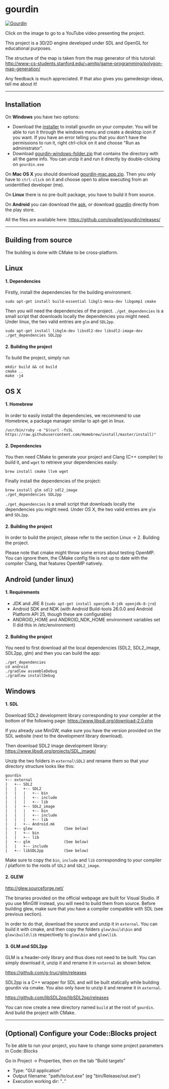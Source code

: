 # gourdin

[![Gourdin](http://img.youtube.com/vi/DIJxMQXnvy0/0.jpg)](http://www.youtube.com/watch?v=DIJxMQXnvy0 "Gourdin")

Click on the image to go to a YouTube video presenting the project.

This project is a 3D/2D engine developed under SDL and OpenGL for educational
purposes.

The structure of the map is taken from the map generator of this tutorial:
http://www-cs-students.stanford.edu/~amitp/game-programming/polygon-map-generation/

Any feedback is much appreciated. If that also gives you gamedesign ideas, tell me about it!

---

## Installation

On **Windows** you have two options:
* Download the [installer](https://github.com/pvallet/gourdin/releases/download/v0.2.1/gourdin-windows-setup_0.2.1.exe) to install gourdin on your computer. You will be able to run it through the windows menu and create a desktop icon if you want. If you have an error telling you that you don't have the permissions to run it, right ctrl-click on it and choose "Run as administrator".
* Download [gourdin-windows-folder.zip](https://github.com/pvallet/gourdin/releases/download/v0.2.1/gourdin-windows-folder_0.2.1.zip) that contains the directory with all the game info. You can unzip it and run it directly by double-clicking on `gourdin.exe`

On **Mac OS X** you should download [gourdin-mac.app.zip](https://github.com/pvallet/gourdin/releases/download/v0.2.0/gourdin-mac_0.2.0.app.zip). Then you only have to `ctrl-click` on it and choose open to allow executing from an unidentified developer (me).

On **Linux** there is no pre-built package, you have to build it from source.

On **Android** you can download the [apk](https://github.com/pvallet/gourdin/releases/download/v0.2.1/gourdin-android_0.2.1.apk), or download [gourdin](https://play.google.com/store/apps/details?id=pvallet.com.github.gourdin) directly from the play store.

All the files are available here: https://github.com/pvallet/gourdin/releases/

---

## Building from source

The building is done with CMake to be cross-platform.

## Linux

#### 1. Dependencies

Firstly, install the dependencies for the building environment.
```
sudo apt-get install build-essential libgl1-mesa-dev libgomp1 cmake
```
Then you will need the dependencies of the project. `./get_dependencies` is a small script that downloads locally the dependencies you might need. Under linux, the two valid entries are `glm` and `SDL2pp`.
```
sudo apt-get install libglm-dev libsdl2-dev libsdl2-image-dev
./get_dependencies SDL2pp
```

#### 2. Building the project

To build the project, simply run
```
mkdir build && cd build
cmake ..
make -j4
```

## OS X

#### 1. Homebrew

In order to easily install the dependencies, we recommend to use Homebrew, a package manager similar to apt-get in linux.
```
/usr/bin/ruby -e "$(curl -fsSL https://raw.githubusercontent.com/Homebrew/install/master/install)"
```

#### 2. Dependencies

You then need CMake to generate your project and Clang (C++ compiler) to build it, and `wget` to retrieve your dependencies easily:
```
brew install cmake llvm wget
```
Finally install the dependencies of the project:
```
brew install glm sdl2 sdl2_image
./get_dependencies SDL2pp
```

`./get_dependencies` is a small script that downloads locally the dependencies you might need. Under OS X, the two valid entries are `glm` and `SDL2pp`.

#### 2. Building the project

In order to build the project, please refer to the section Linux -> 2. Building the project.

Please note that cmake might throw some errors about testing OpenMP. You can ignore them, the CMake config file is not up to date with the compiler Clang, that features OpenMP natively.

## Android (under linux)

#### 1. Requirements

- JDK and JRE 8 (`sudo apt-get install openjdk-8-jdk openjdk-8-jre`)
- Android SDK and NDK (with Android Build-tools 26.0.0 and Android Platform API 25, though these are configurable)
- ANDROID_HOME and ANDROID_NDK_HOME environment variables set (I did this in /etc/environment)

#### 2. Building the project

You need to first download all the local dependencies (SDL2, SDL2_image, SDL2pp, glm) and then you can build the app:
```
./get_dependencies
cd android
./gradlew assembleDebug
./gradlew installDebug
```

## Windows

#### 1. SDL

Download SDL2 development library corresponding to your compiler at the bottom of the following page:
https://www.libsdl.org/download-2.0.php

If you already use MinGW, make sure you have the version provided on the SDL website (next to the development library download).

Then download SDL2 image development library: https://www.libsdl.org/projects/SDL_image/

Unzip the two folders in `external\SDL2` and rename them so that your directory structure looks like this:

```
gourdin
+-- external
|   +-- SDL2
|   |   +-- SDL2
|   |   |   +-- bin
|   |   |   +-- include
|   |   |   +-- lib
|   |   +-- SDL2_image
|   |   |   +-- bin
|   |   |   +-- include
|   |   |   +-- lib
|   |   +-- Android.mk
|   +-- glew              (See below)
|   |   +-- bin
|   |   +-- lib
|   +-- glm               (See below)
|   |   +-- include
|   +-- libSDL2pp         (See below)
```

Make sure to copy the `bin`, `include` and `lib` corresponding to your compiler / platform to the roots of `SDL2` and `SDL2_image`.

#### 2. GLEW

http://glew.sourceforge.net/

The binaries provided on the official webpage are built for Visual Studio. If you use MinGW instead, you will need to build them from source. Before building glew, make sure that you have a compiler compatible with SDL (see previous section).

In order to do that, download the source and unzip it in `external`. You can build it with cmake, and then copy the folders `glew\build\bin` and `glew\build\lib` respectively to `glew\bin` and `glew\lib`.

#### 3. GLM and SDL2pp

GLM is a header-only library and thus does not need to be built. You can simply download it, unzip it and rename it in `external` as shown below.

https://github.com/g-truc/glm/releases

SDL2pp is a C++ wrapper for SDL and will be built statically while building gourdin via cmake. You also only have to unzip it and rename it in `external`.

https://github.com/libSDL2pp/libSDL2pp/releases


You can now create a new directory named `build` at the root of `gourdin`. And build the project with CMake.

---

## (Optional) Configure your Code::Blocks project

To be able to run your project, you have to change some project parameters in Code::Blocks

Go in Project -> Properties, then on the tab "Build targets"

* Type: "GUI application"
* Output filename: "path/to/out.exe" (eg "bin/Release/out.exe")
* Execution working dir: "\.\."
